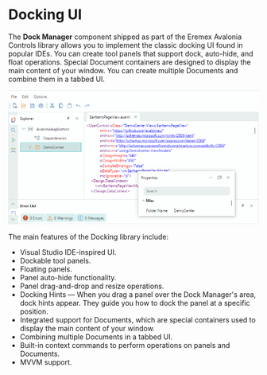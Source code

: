 # Docking UI

The **Dock Manager** component shipped as part of the Eremex Avalonia Controls library allows you to implement the classic docking UI found in popular IDEs. You can create tool panels that support dock, auto-hide, and float operations. Special Document containers are designed to display the main content of your window. You can create multiple Documents and combine them in a tabbed UI.

![docking-ui](images/docking-ui.png)

The main features of the Docking library include:

- Visual Studio IDE-inspired UI.
- Dockable tool panels.
- Floating panels.
- Panel auto-hide functionality.
- Panel drag-and-drop and resize operations.
- Docking Hints — When you drag a panel over the Dock Manager's area, dock hints appear. They guide you how to dock the panel at a specific position.
- Integrated support for Documents, which are special containers used to display the main content of your window.
- Combining multiple Documents in a tabbed UI.
- Built-in context commands to perform operations on panels and Documents.
- MVVM support.
